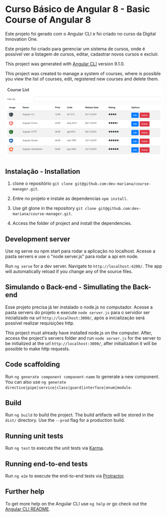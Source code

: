 # Curso Básico de Angular 8 - Basic Course of Angular 8

Este projeto foi gerado com o Angular CLI e foi criado no curso da Digital Innovation One.

Este projeto foi criado para gerenciar um sistema de cursos, onde é possível ver a listagem de cursos, editar, cadastrar novos cursos e excluir.

This project was generated with [Angular CLI](https://github.com/angular/angular-cli) version 9.1.0.

This project was created to manage a system of courses, where is possible you view the list of courses, edit, registered new courses and delete them.

![](https://github.com/dev-mariana/course-manager/blob/31-03-2020/src/assets/images/courseManager.PNG)

## Instalação - Installation

1. clone o repositório `git clone git@github.com:dev-mariana/course-manager.git`.
2. Entre no projeto e instale as dependencias `npm install`.

1. Use git glone in the repository `git clone git@github.com:dev-mariana/course-manager.git`.
2. Access the folder of project and install the dependencies. 

## Development server

Use ng serve ou npm start para rodar a aplicação no localhost.
Acesse a pasta servers e use o "node server.js" para rodar a api em node.

Run `ng serve` for a dev server. Navigate to `http://localhost:4200/`. The app will automatically reload if you change any of the source files.

## Simulando o Back-end - Simullating the Back-end

Esse projeto precisa já ter instalado o node.js no computador.
Acesse a pasta servers do projeto e execute `node server.js` para o servidor ser inicializado na url `http://localhost:3000/`, após a inicialização será possível realizar requisições http.

This project must already have installed node.js on the computer.
After, access the project's servers folder and run `node server.js` for the server to be initialized at the url `http://localhost:3000/`, after initialization it will be possible to make http requests.

## Code scaffolding

Run `ng generate component component-name` to generate a new component. You can also use `ng generate directive|pipe|service|class|guard|interface|enum|module`.

## Build

Run `ng build` to build the project. The build artifacts will be stored in the `dist/` directory. Use the `--prod` flag for a production build.

## Running unit tests

Run `ng test` to execute the unit tests via [Karma](https://karma-runner.github.io).

## Running end-to-end tests

Run `ng e2e` to execute the end-to-end tests via [Protractor](http://www.protractortest.org/).

## Further help

To get more help on the Angular CLI use `ng help` or go check out the [Angular CLI README](https://github.com/angular/angular-cli/blob/master/README.md).
